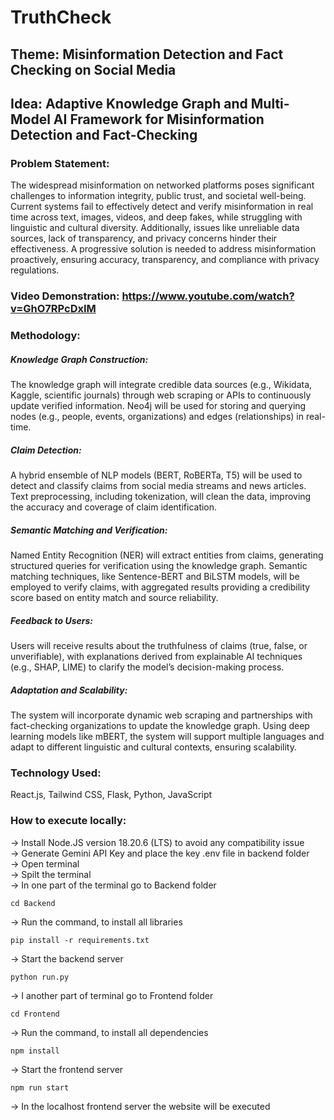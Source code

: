 # TruthCheck
## Theme: Misinformation Detection and Fact Checking on Social Media
## Idea: Adaptive Knowledge Graph and Multi-Model AI Framework for Misinformation Detection and Fact-Checking

### Problem Statement:
The widespread misinformation on networked platforms poses significant challenges to information integrity, public trust, and societal well-being. Current systems fail to effectively detect and verify misinformation in real time across text, images, videos, and deep fakes, while struggling with linguistic and cultural diversity. Additionally, issues like unreliable data sources, lack of transparency, and privacy concerns hinder their effectiveness. A progressive solution is needed to address misinformation proactively, ensuring accuracy, transparency, and compliance with privacy regulations.

### Video Demonstration: https://www.youtube.com/watch?v=GhO7RPcDxIM


### Methodology:
##### Knowledge Graph Construction: 
The knowledge graph will integrate credible data sources (e.g., Wikidata, Kaggle, scientific journals) through web scraping or APIs to continuously update verified information. Neo4j will be used for storing and querying nodes (e.g., people, events, organizations) and edges (relationships) in real-time.

##### Claim Detection: 
A hybrid ensemble of NLP models (BERT, RoBERTa, T5) will be used to detect and classify claims from social media streams and news articles. Text preprocessing, including tokenization, will clean the data, improving the accuracy and coverage of claim identification.

##### Semantic Matching and Verification: 
Named Entity Recognition (NER) will extract entities from claims, generating structured queries for verification using the knowledge graph. Semantic matching techniques, like Sentence-BERT and BiLSTM models, will be employed to verify claims, with aggregated results providing a credibility score based on entity match and source reliability.

##### Feedback to Users: 
Users will receive results about the truthfulness of claims (true, false, or unverifiable), with explanations derived from explainable AI techniques (e.g., SHAP, LIME) to clarify the model’s decision-making process.

##### Adaptation and Scalability: 
The system will incorporate dynamic web scraping and partnerships with fact-checking organizations to update the knowledge graph. Using deep learning models like mBERT, the system will support multiple languages and adapt to different linguistic and cultural contexts, ensuring scalability.

### Technology Used:
React.js, Tailwind CSS, Flask, Python, JavaScript

### How to execute locally:
-> Install Node.JS version 18.20.6 (LTS) to avoid any compatibility issue <br>
-> Generate Gemini API Key and place the key .env file in backend folder <br>
-> Open terminal <br>
-> Spilt the terminal <br>
-> In one part of the terminal go to Backend folder 
```
cd Backend
```
-> Run the command, to install all libraries
```
pip install -r requirements.txt
```
-> Start the backend server
```
python run.py
```
-> I another part of terminal go to Frontend folder
```
cd Frontend
```
-> Run the command, to install all dependencies
```
npm install
```
-> Start the frontend server
```
npm run start
```
-> In the localhost frontend server the website will be executed
